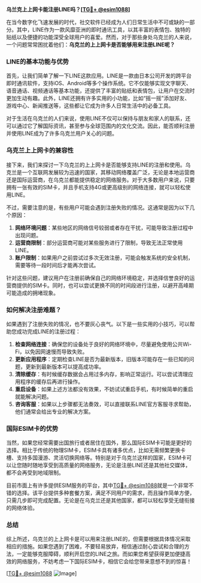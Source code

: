 **乌兰克上上网卡能注册LINE吗？[[TG💪+ @esim1088](https://t.me/s/esim1088)]**

在当今数字化飞速发展的时代，社交软件已经成为人们日常生活中不可或缺的一部分。其中，LINE作为一款风靡亚洲的即时通讯工具，以其丰富的表情包、独特的贴纸以及便捷的功能深受全球用户的喜爱。然而，对于那些身处乌克兰的人来说，一个问题常常困扰着他们：**乌克兰的上上网卡是否能够用来注册LINE呢？**

### LINE的基本功能与优势

首先，让我们简单了解一下LINE这款应用。LINE是一款由日本公司开发的跨平台即时通讯软件，支持iOS、Android等多个操作系统。它不仅能够实现文字聊天、语音通话、视频通话等基本功能，还提供了丰富的贴纸和表情包，让用户在交流时更加生动有趣。此外，LINE还拥有许多实用的小功能，比如“摇一摇”添加好友、游戏中心、新闻推送等，这些都让它成为许多人日常生活中的必备工具。

对于生活在乌克兰的人们来说，使用LINE不仅可以保持与朋友和家人的联系，还可以通过它了解国际资讯，甚至参与全球范围内的文化交流。因此，能否顺利注册并使用LINE成为了许多乌克兰用户关心的问题。

### 乌克兰上上网卡的兼容性

接下来，我们来探讨一下乌克兰的上上网卡是否能够支持LINE的注册和使用。乌克兰是一个互联网发展较为迅速的国家，其移动网络覆盖广泛，无论是本地运营商还是国际运营商，在乌克兰都能提供稳定的网络服务。对于大多数用户来说，只要拥有一张有效的SIM卡，并且手机支持4G或更高级别的网络连接，就可以轻松使用LINE。

不过，需要注意的是，有些用户可能会遇到注册失败的情况。这通常是因为以下几个原因：

1. **网络环境问题**：某些地区的网络信号较弱或者存在干扰，可能导致注册过程中出现问题。
2. **运营商限制**：部分运营商可能对某些服务进行了限制，导致无法正常使用LINE。
3. **账户限制**：如果用户之前尝试过多次无效注册，可能会触发系统的安全机制，需要等待一段时间后才能再次尝试。

针对这些问题，建议用户在注册前确保自己的网络环境稳定，并选择信誉良好的运营商提供的SIM卡。同时，也可以尝试更换不同的时间段进行注册，以避开高峰期可能造成的拥堵现象。

### 如何解决注册难题？

如果遇到了注册失败的情况，也不要灰心丧气。以下是一些实用的小技巧，可以帮助您成功完成LINE的注册过程：

1. **检查网络连接**：确保您的设备处于良好的网络环境中，尽量避免使用公共Wi-Fi，以免因网速慢而导致失败。
2. **更新应用程序**：定期检查LINE是否为最新版本，旧版本可能存在一些已知的问题，更新到最新版本可以提高成功率。
3. **清除缓存**：有时候缓存数据会占用过多内存，影响正常运行。可以尝试清理应用程序的缓存后再进行操作。
4. **重启设备**：如果上述方法都没有效果，不妨试试重启手机，有时候简单的重启就能解决问题。
5. **咨询客服**：如果以上步骤都无法奏效，可以直接联系LINE官方客服寻求帮助，他们通常会给出专业的解决方案。

### 国际ESIM卡的优势

当然，如果您经常需要出国旅行或者居住在国外，那么国际ESIM卡可能是更好的选择。相比于传统的物理SIM卡，ESIM卡具有诸多优点，比如无需频繁更换卡槽、支持多国漫游、灵活切换网络等。特别是对于乌克兰这样的国家，ESIM卡可以让您随时随地享受到高质量的网络服务，无论是注册LINE还是其他社交媒体，都不会再受到地域限制。

目前市面上有许多提供ESIM服务的平台，其中[TG💪+ @esim1088](https://t.me/s/esim1088)就是一个非常不错的选择。该平台提供多种套餐方案，满足不同用户的需求，而且操作简单方便，只需几步即可完成配置。无论是在乌克兰还是其他国家，都可以轻松享受无缝衔接的网络体验。

### 总结

综上所述，乌克兰的上上网卡是可以用来注册LINE的，但需要根据具体情况采取相应的措施。如果您遇到了困难，不要轻易放弃，相信通过耐心尝试和合理的方法，一定能够克服障碍，顺利开启您的LINE之旅。而如果您希望获得更加便捷高效的网络服务，不妨考虑一下国际ESIM卡，相信它会给您带来意想不到的惊喜！

[[TG💪+ @esim1088](https://t.me/s/esim1088) ![Image](https://i.postimg.cc/4NQfJmqS/Snipaste-2025-05-13-00-14-12.png)]